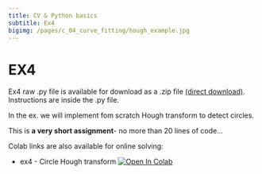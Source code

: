 ```yaml
---
title: CV & Python basics
subtitle: Ex4
bigimg: /pages/c_04_curve_fitting/hough_example.jpg
---
```


# EX4
Ex4 raw .py file is available for download as a .zip file [(direct download)](https://github.com/YoniChechik/AI_is_Math/raw/master/c_04_curve_fitting/ex4/ex4.zip). Instructions are inside the .py file.

In the ex. we will implement fom scratch Hough transform to detect circles.

This is **a very short assignment**- no more than 20 lines of code...

Colab links are also available for online solving:
- ex4 - Circle Hough transform [![Open In Colab](https://colab.research.google.com/assets/colab-badge.svg)](https://colab.research.google.com/github/YoniChechik/AI_is_Math/blob/master/c_04_curve_fitting/ex4/ex4.ipynb)

